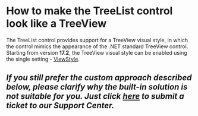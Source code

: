 
# How to make the TreeList control look like a TreeView


The TreeList control provides support for a TreeView visual style, in which the control mimics the appearance of the .NET standard TreeView control. Starting from version **17.2**, the TreeView visual style can be enabled using the single setting - [ViewStyle](https://documentation.devexpress.com/WindowsForms/DevExpress.XtraTreeList.TreeList.ViewStyle.property).

## _**If you still prefer the custom approach described below, please clarify why the built-in solution is not suitable for you. Just click  [here](https://www.devexpress.com/Support/Center/Question/Create)  to submit a ticket to our Support Center.**_
